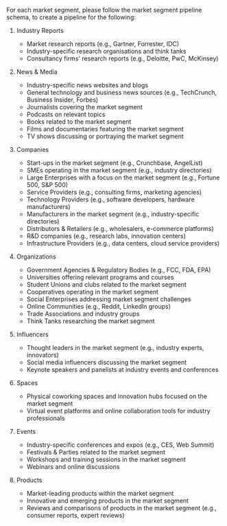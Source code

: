 For each market segment, please follow the market segment pipeline schema, to create a pipeline for the following: 

1.  Industry Reports
    
    -   Market research reports (e.g., Gartner, Forrester, IDC)
    -   Industry-specific research organisations and think tanks
    -   Consultancy firms' research reports (e.g., Deloitte, PwC, McKinsey)
2.  News & Media
    
    -   Industry-specific news websites and blogs
    -   General technology and business news sources (e.g., TechCrunch, Business Insider, Forbes)
    -   Journalists covering the market segment
    -   Podcasts on relevant topics
    -   Books related to the market segment
    -   Films and documentaries featuring the market segment
    -   TV shows discussing or portraying the market segment
3.  Companies
    
    -   Start-ups in the market segment (e.g., Crunchbase, AngelList)
    -   SMEs operating in the market segment (e.g., industry directories)
    -   Large Enterprises with a focus on the market segment (e.g., Fortune 500, S&P 500)
    -   Service Providers (e.g., consulting firms, marketing agencies)
    -   Technology Providers (e.g., software developers, hardware manufacturers)
    -   Manufacturers in the market segment (e.g., industry-specific directories)
    -   Distributors & Retailers (e.g., wholesalers, e-commerce platforms)
    -   R&D companies (e.g., research labs, innovation centers)
    -   Infrastructure Providers (e.g., data centers, cloud service providers)
4.  Organizations
    
    -   Government Agencies & Regulatory Bodies (e.g., FCC, FDA, EPA)
    -   Universities offering relevant programs and courses
    -   Student Unions and clubs related to the market segment
    -   Cooperatives operating in the market segment
    -   Social Enterprises addressing market segment challenges
    -   Online Communities (e.g., Reddit, LinkedIn groups)
    -   Trade Associations and industry groups
    -   Think Tanks researching the market segment
5.  Influencers
    
    -   Thought leaders in the market segment (e.g., industry experts, innovators)
    -   Social media influencers discussing the market segment
    -   Keynote speakers and panelists at industry events and conferences
6.  Spaces
    
    -   Physical coworking spaces and innovation hubs focused on the market segment
    -   Virtual event platforms and online collaboration tools for industry professionals
7.  Events
    
    -   Industry-specific conferences and expos (e.g., CES, Web Summit)
    -   Festivals & Parties related to the market segment
    -   Workshops and training sessions in the market segment
    -   Webinars and online discussions
8.  Products
    
    -   Market-leading products within the market segment
    -   Innovative and emerging products in the market segment
    -   Reviews and comparisons of products in the market segment (e.g., consumer reports, expert reviews)